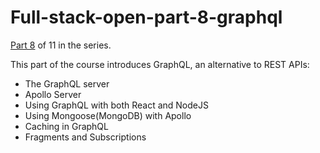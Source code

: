 # Full-stack-open-part-8-graphql

[Part 8](https://fullstackopen.com/en/part8) of 11 in the series. 

This part of the course introduces GraphQL, an alternative to REST APIs:
- The GraphQL server
- Apollo Server
- Using GraphQL with both React and NodeJS
- Using Mongoose(MongoDB) with Apollo
- Caching in GraphQL
- Fragments and Subscriptions

